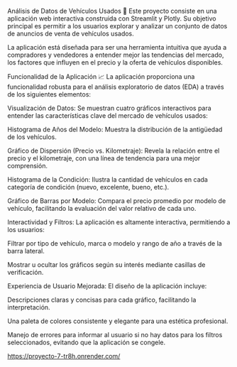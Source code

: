 Análisis de Datos de Vehículos Usados 🚗
Este proyecto consiste en una aplicación web interactiva construida con Streamlit y Plotly. Su objetivo principal es permitir a los usuarios explorar y analizar un conjunto de datos de anuncios de venta de vehículos usados.

La aplicación está diseñada para ser una herramienta intuitiva que ayuda a compradores y vendedores a entender mejor las tendencias del mercado, los factores que influyen en el precio y la oferta de vehículos disponibles.

Funcionalidad de la Aplicación 📈
La aplicación proporciona una funcionalidad robusta para el análisis exploratorio de datos (EDA) a través de los siguientes elementos:

Visualización de Datos: Se muestran cuatro gráficos interactivos para entender las características clave del mercado de vehículos usados:

Histograma de Años del Modelo: Muestra la distribución de la antigüedad de los vehículos.

Gráfico de Dispersión (Precio vs. Kilometraje): Revela la relación entre el precio y el kilometraje, con una línea de tendencia para una mejor comprensión.

Histograma de la Condición: Ilustra la cantidad de vehículos en cada categoría de condición (nuevo, excelente, bueno, etc.).

Gráfico de Barras por Modelo: Compara el precio promedio por modelo de vehículo, facilitando la evaluación del valor relativo de cada uno.

Interactividad y Filtros: La aplicación es altamente interactiva, permitiendo a los usuarios:

Filtrar por tipo de vehículo, marca o modelo y rango de año a través de la barra lateral.

Mostrar u ocultar los gráficos según su interés mediante casillas de verificación.

Experiencia de Usuario Mejorada: El diseño de la aplicación incluye:

Descripciones claras y concisas para cada gráfico, facilitando la interpretación.

Una paleta de colores consistente y elegante para una estética profesional.

Manejo de errores para informar al usuario si no hay datos para los filtros seleccionados, evitando que la aplicación se congele.

https://proyecto-7-tr8h.onrender.com/